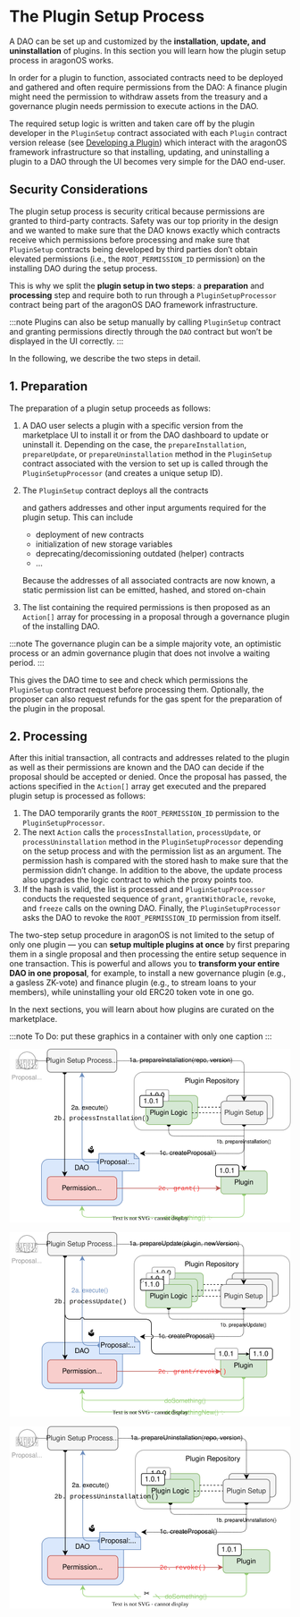# The Plugin Setup Process

A DAO can be set up and customized by the **installation**, **update, and** **uninstallation** of plugins.
In this section you will learn how the plugin setup process in aragonOS works.

In order for a plugin to function, associated contracts need to be deployed and gathered and often require permissions from the DAO: A finance plugin might need the permission to withdraw assets from the treasury and a governance plugin needs permission to execute actions in the DAO.

The required setup logic is written and taken care off by the plugin developer in the `PluginSetup` contract associated with each `Plugin` contract version release (see [Developing a Plugin](../../../../02-how-to-guides/01-plugin-development/index.md)) which interact with the aragonOS framework infrastructure so that installing, updating, and uninstalling a plugin to a DAO through the UI becomes very simple for the DAO end-user.

## Security Considerations

The plugin setup process is security critical because permissions are granted to third-party contracts. Safety was our top priority in the design and we wanted to make sure that the DAO knows exactly which contracts receive which permissions before processing and make sure that `PluginSetup` contracts being developed by third parties don’t obtain elevated permissions (i.e., the `ROOT_PERMISSION_ID` permission) on the installing DAO during the setup process.

This is why we split the **plugin setup in two steps**: a **preparation** and **processing** step and require both to run through a `PluginSetupProcessor` contract being part of the aragonOS DAO framework infrastructure.

:::note
Plugins can also be setup manually by calling `PluginSetup` contract and granting permissions directly through the `DAO` contract but won’t be displayed in the UI correctly.
:::

In the following, we describe the two steps in detail.

## 1. Preparation

The preparation of a plugin setup proceeds as follows:

1. A DAO user selects a plugin with a specific version from the marketplace UI to install it or from the DAO dashboard to update or uninstall it. Depending on the case, the `prepareInstallation`, `prepareUpdate`, or `prepareUninstallation` method in the `PluginSetup` contract associated with the version to set up is called through the `PluginSetupProcessor` (and creates a unique setup ID).
2. The `PluginSetup` contract deploys all the contracts

   and gathers addresses and other input arguments required for the plugin setup.
   This can include

   - deployment of new contracts
   - initialization of new storage variables
   - deprecating/decomissioning outdated (helper) contracts
   - …

   Because the addresses of all associated contracts are now known, a static permission list can be emitted, hashed, and stored on-chain

3. The list containing the required permissions is then proposed as an `Action[]` array for processing in a proposal through a governance plugin of the installing DAO.

:::note
The governance plugin can be a simple majority vote, an optimistic process or an admin governance plugin that does not involve a waiting period.
:::

This gives the DAO time to see and check which permissions the `PluginSetup` contract request before processing them. Optionally, the proposer can also request refunds for the gas spent for the preparation of the plugin in the proposal.

## 2. Processing

After this initial transaction, all contracts and addresses related to the plugin as well as their permissions are known and the DAO can decide if the proposal should be accepted or denied.
Once the proposal has passed, the actions specified in the `Action[]` array get executed and the prepared plugin setup is processed as follows:

1. The DAO temporarily grants the `ROOT_PERMISSION_ID` permission to the `PluginSetupProcessor`.
2. The next `Action` calls the `processInstallation`, `processUpdate`, or `processUninstallation` method in the `PluginSetupProcessor` depending on the setup process and with the permission list as an argument. The permission hash is compared with the stored hash to make sure that the permission didn’t change.
   In addition to the above, the update process also upgrades the logic contract to which the proxy points too.
3. If the hash is valid, the list is processed and `PluginSetupProcessor` conducts the requested sequence of `grant`, `grantWithOracle`, `revoke`, and `freeze` calls on the owning DAO.
   Finally, the `PluginSetupProcessor` asks the DAO to revoke the `ROOT_PERMISSION_ID` permission from itself.

The two-step setup procedure in aragonOS is not limited to the setup of only one plugin — you can **setup multiple plugins at once** by first preparing them in a single proposal and then processing the entire setup sequence in one transaction. This is powerful and allows you to **transform your entire DAO in one proposal**, for example, to install a new governance plugin (e.g., a gasless ZK-vote) and finance plugin (e.g., to stream loans to your members), while uninstalling your old ERC20 token vote in one go.

In the next sections, you will learn about how plugins are curated on the marketplace.

:::note
To Do: put these graphics in a container with only one caption
:::

![Overview of the two-transaction plugin installation process with the involved contracts as rounded rectangles, interactions between them as arrows, and relations as dashed lines. The first and second transaction are distinguished by numbering as well as solid and dotted lines, respectively.](plugin-installation.drawio.svg)

![Overview of the two-transaction plugin update process with the involved contracts as rounded rectangles, interactions between them as arrows, and relations as dashed lines. The first and second transaction are distinguished by numbering as well as solid and dotted lines, respectively.](plugin-update.drawio.svg)

![Overview of the two-transaction plugin uninstallation process with the involved contracts as rounded rectangles, interactions between them as arrows, and relations as dashed lines. The first and second transaction are distinguished by numbering as well as solid and dotted lines, respectively.](plugin-uninstallation.drawio.svg)
